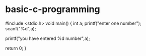# basic-c-programming

#include <stdio.h>
void main()
{
  int a;
  printf("enter one number");
  scanf("%d",a);
  
  printf("you have entered %d number",a);
  
  return 0;
}
